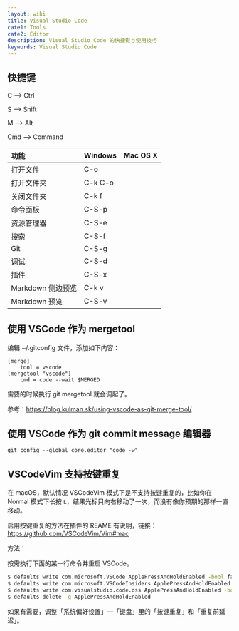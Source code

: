 ```yaml
---
layout: wiki
title: Visual Studio Code
cate1: Tools
cate2: Editor
description: Visual Studio Code 的快捷键与使用技巧
keywords: Visual Studio Code
---
```


## 快捷键

C --> Ctrl

S --> Shift

M --> Alt

Cmd --> Command

| 功能              | Windows | Mac OS X |
|:------------------|:--------|:---------|
| 打开文件          | C-o     |          |
| 打开文件夹        | C-k C-o |          |
| 关闭文件夹        | C-k f   |          |
| 命令面板          | C-S-p   |          |
| 资源管理器        | C-S-e   |          |
| 搜索              | C-S-f   |          |
| Git               | C-S-g   |          |
| 调试              | C-S-d   |          |
| 插件              | C-S-x   |          |
| Markdown 侧边预览 | C-k v   |          |
| Markdown 预览     | C-S-v   |          |

## 使用 VSCode 作为 mergetool

编辑 ~/.gitconfig 文件，添加如下内容：

```
[merge]
    tool = vscode
[mergetool "vscode"]
    cmd = code --wait $MERGED
```

需要的时候执行 git mergetool 就会调起了。

参考：<https://blog.kulman.sk/using-vscode-as-git-merge-tool/>

## 使用 VSCode 作为 git commit message 编辑器

```
git config --global core.editor "code -w"
```

## VSCodeVim 支持按键重复

在 macOS，默认情况 VSCodeVim 模式下是不支持按键重复的，比如你在 Normal 模式下长按 `L`，结果光标只向右移动了一次，而没有像你预期的那样一直移动。

启用按键重复的方法在插件的 REAME 有说明，链接：<https://github.com/VSCodeVim/Vim#mac>

方法：

按需执行下面的某一行命令并重启 VSCode。

```sh
$ defaults write com.microsoft.VSCode ApplePressAndHoldEnabled -bool false         # For VS Code
$ defaults write com.microsoft.VSCodeInsiders ApplePressAndHoldEnabled -bool false # For VS Code Insider
$ defaults write com.visualstudio.code.oss ApplePressAndHoldEnabled -bool false    # For VS Codium
$ defaults delete -g ApplePressAndHoldEnabled                                      # If necessary, reset global default
```

如果有需要，调整「系统偏好设置」—「键盘」里的「按键重复」和「重复前延迟」。
